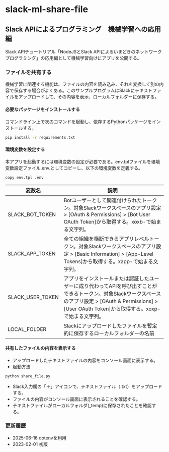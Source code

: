 # slack-ml-share-file

## Slack APIによるプログラミング　機械学習への応用編

Slack APIチュートリアル「NodeJSとSlack APIによるいまどきのネットワークプログラミング」の応用編として機械学習向けにアプリを公開する。

### ファイルを共有する

機械学習に関連する機能は、ファイルの内容を読み込み、それを変換して別の内容で保存する場合がよくある。このサンプルプログラムはSlackにテキストファイルをアップロードして、その内容を表示、ローカルフォルダーに保存する。

#### 必要なパッケージをインストールする

コマンドライン上で次のコマンドを起動し、依存するPythonパッケージをインストールする。

```bash
pip install -r requirements.txt
```

#### 環境変数を設定する

本アプリを起動するには環境変数の設定が必要である。env.tplファイルを環境変数設定ファイル.env.としてコピーし、以下の環境変数を定義する。

```bash
copy env.tpl .env
```

|  変数名  |  説明  |
| ---- | ---- |
|  SLACK_BOT_TOKEN  | Botユーザーとして関連付けられたトークン。対象Slackワークスペースのアプリ設定 > [OAuth & Permissions] > [Bot User OAuth Token]から取得する。xoxb-で始まる文字列。 |
|  SLACK_APP_TOKEN  | 全ての組織を横断できるアプリレベルトークン。対象Slackワークスペースのアプリ設定 > [Basic Information] > [App-Level Tokens]から取得する。xapp-で始まる文字列。 |
|  SLACK_USER_TOKEN  | アプリをインストールまたは認証したユーザーに成り代わってAPIを呼び出すことができるトークン。対象Slackワークスペースのアプリ設定 > [OAuth & Permissions] > [User OAuth Token]から取得する。xoxp-で始まる文字列。 |
|  LOCAL_FOLDER  | Slackにアップロードしたファイルを暫定的に保存するローカルフォルダーの名前 |

#### 共有したファイルの内容を表示する

- アップロードしたテキストファイルの内容をコンソール画面に表示する。
- 起動方法

```bash
python share_file.py
```

- Slack入力欄の「＋」アイコンで、テキストファイル（.txt）をアップロードする。
- ファイルの内容がコンソール画面に表示されることを確認する。
- テキストファイルがローカルフォルダ(_temp)に保存されたことを確認する。

### 更新履歴

- 2025-06-16 dotenvを利用
- 2023-02-01 初版
